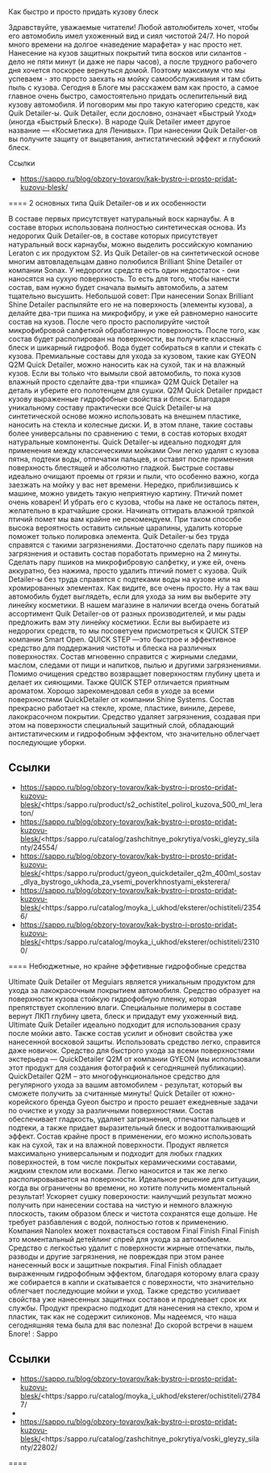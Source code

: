 Как быстро и просто придать кузову блеск

Здравствуйте, уважаемые читатели! 
Любой автолюбитель хочет, чтобы его автомобиль имел ухоженный вид и сиял чистотой 24/7. Но порой много времени на долгое «наведение марафета» у нас просто нет. Нанесение на кузов защитных покрытий типа восков или силантов - дело не пяти минут (и даже не пары часов), а после трудного рабочего дня хочется поскорее вернуться домой. Поэтому максимум что мы успеваем - это просто заехать на мойку самообслуживания и там сбить пыль с кузова. 
Сегодня в Блоге мы расскажем вам как просто, а самое главное очень быстро, самостоятельно придать ослепительный вид кузову автомобиля. И поговорим мы про такую категорию средств, как Quik Detailer-ы. Quik Detailer, если дословно, означает «Быстрый Уход» (иногда «Быстрый Блеск»). В народе Quik Detailer имеет другое название — «Косметика для Ленивых». При нанесении Quik Detailer-ов вы получите защиту от выцветания, антистатический эффект и глубокий блеск.

Ссылки
- https://sappo.ru/blog/obzory-tovarov/kak-bystro-i-prosto-pridat-kuzovu-blesk/

====
2 основных типа Quik Detailer-ов и их особенности

В составе первых присутствует натуральный воск карнаубы. А в составе вторых использована полностью синтетическая основа. 
Из недорогих Quik Detailer-ов, в составе которых присутствует натуральный воск карнаубы, можно выделить российскую компанию Leraton с их продуктом S2. 
Из Quik Detailer-ов на синтетической основе многим автовладельцам давно полюбился Brilliant Shine Detailer от компании Sonax. 
У недорогих средств есть один недостаток - они наносятся на сухую поверхность. То есть для того, чтобы нанести состав, вам нужно будет сначала вымыть автомобиль, а затем тщательно высушить. 
Небольшой совет: При нанесении Sonax Brilliant Shine Detailer распыляйте его не на поверхность (элементы кузова), а делайте два-три пшика на микрофибру, и уже ей равномерно наносите состав на кузов. 
После чего просто располируйте чистой микрофибровой салфеткой обработанную поверхность. 
После того, как состав будет располирован на поверхности, вы получите классный блеск и шикарный гидрофоб. 
Вода будет собираться в капли и стекать с кузова. 
Премиальные составы для ухода за кузовом, такие как GYEON Q2M Quick Detailer, можно наносить как на сухой, так и на влажный кузов. 
Если вы только что вымыли свой автомобиль, то пока кузов влажный просто сделайте два-три «пшика» Q2M Quick Detailer на деталь и уберите его полотенцем для сушки. 
Q2M Quick Detailer придаст кузову выраженные гидрофобные свойства и блеск. 
Благодаря уникальному составу практически все Quiсk Detailer-ы на синтетической основе можно использовать на внешнем пластике, наносить на стекла и колесные диски. И, в этом плане, такие составы более универсальны по сравнению с теми, в состав которых входят натуральные компоненты. 
Quick Detailer-ы идеально подходят для применения между классическими мойками
Они легко удалят с кузова пятна, подтеки воды, отпечатки пальцев, и оставят после применения поверхность блестящей и абсолютно гладкой. Быстрые составы идеально очищают проемы от грязи и пыли, что особенно важно, когда заезжать на мойку у вас нет времени. 
Нередко, приблизившись к машине, можно увидеть такую неприятную картину. 
Птичий помет очень коварен! И убрать его с кузова, чтобы на лаке не осталось пятен, желательно в кратчайшие сроки. Начинать оттирать влажной тряпкой птичий помет мы вам крайне не рекомендуем. При таком способе высока вероятность оставить сильные царапины, удалить которые поможет только полировка элемента. 
Quik Detailer-ы без труда справятся с такими загрязнениями. 
Достаточно сделать пару пшиков на загрязнения и оставить состав поработать примерно на 2 минуты. Сделать пару пшиков на микрофибровую салфетку, и уже ей, очень аккуратно, без нажима, просто удалить птичий помет с кузова. 
Quik Detailer-ы без труда справятся с подтеками воды на кузове или на хромированных элементах. 
Как видите, все очень просто. 
Ну а так ваш автомобиль будет выглядеть, если для ухода за ним вы выберите эту линейку косметики. 
В нашем магазине в наличии всегда очень богатый ассортимент Quik Detailer-ов от разных производителей, и мы рады предложить вам эту линейку косметики. 
Если вы выбираете из недорогих средств, то мы посоветуем присмотреться к QUICK STEP компании Smart Open. QUICK STEP —это быстрое и эффективное средство для поддержания чистоты и блеска на различных поверхностях. Состав мгновенно справится с жирными следами, маслом, следами от пищи и напитков, пылью и другими загрязнениями. Помимо очищения средство возвращает поверхностям глубину цвета и делает их сияющими. Также QUICK STEP отличается приятным ароматом. 
Хорошо зарекомендовал себя в уходе за всеми поверхностями QuickDetailer от компании Shine Systems. Состав прекрасно работает на стекле, хроме, пластике, виниле, дереве, лакокрасочном покрытии. Средство удаляет загрязнения, создавая при этом на поверхности специальный защитный слой, обладающий антистатическим и гидрофобным эффектом, что значительно облегчает последующие уборки.

Ссылки
- 
- https://sappo.ru/blog/obzory-tovarov/kak-bystro-i-prosto-pridat-kuzovu-blesk/<https:/sappo.ru/product/s2_ochistitel_polirol_kuzova_500_ml_leraton/
- https://sappo.ru/blog/obzory-tovarov/kak-bystro-i-prosto-pridat-kuzovu-blesk/<https:/sappo.ru/catalog/zashchitnye_pokrytiya/voski_gleyzy_silanty/24554/
- https://sappo.ru/blog/obzory-tovarov/kak-bystro-i-prosto-pridat-kuzovu-blesk/<https:/sappo.ru/product/gyeon_quickdetailer_q2m_400ml_sostav_dlya_bystrogo_ukhoda_za_vsemi_poverkhnostyami_eksterera/
- https://sappo.ru/blog/obzory-tovarov/kak-bystro-i-prosto-pridat-kuzovu-blesk/<https:/sappo.ru/catalog/moyka_i_ukhod/eksterer/ochistiteli/23546/
- https://sappo.ru/blog/obzory-tovarov/kak-bystro-i-prosto-pridat-kuzovu-blesk/<https:/sappo.ru/catalog/moyka_i_ukhod/eksterer/ochistiteli/23100/

====
Небюджетные, но крайне эффетивные гидрофобные средства

Ultimate Quik Detailer от Meguiars является уникальным продуктом для ухода за лакокрасочным покрытием автомобиля. Средство образует на поверхности кузова стойкую гидрофобную пленку, которая препятствует скоплению влаги. Специальные полимеры в составе вернут ЛКП глубину цвета, блеск и придадут ему ухоженный вид. Ultimate Quik Detailer идеально подходит для использования сразу после мойки авто. Также состав усилит и обновит свойства уже нанесенной восковой защиты. Использовать средство легко, справится даже новичок. 
Средство для быстрого ухода за всеми поверхностями экстерьера — QuickDetailer Q2M от компании GYEON (мы использовали этот продукт для создания фотографий к сегодняшней публикации). 
QuickDetailer Q2M – это многофункциональное средство для регулярного ухода за вашим автомобилем - результат, который вы сможете получить за считанные минуты! Quick Detailer от южно-корейского бренда Gyeon быстро и просто решает ежедневные задачи по очистке и уходу за различными поверхностями. Состав обеспечивает гладкость, удаляет загрязнения, отпечатки пальцев и подтеки, а также придает выразительный блеск и водоотталкивающий эффект. Состав крайне прост в применении, его можно использовать как на сухой, так и на влажной поверхности. Продукт является максимально универсальным и подходит для любых гладких поверхностей, в том числе покрытых керамическими составами, жидким стеклом или восками. Легко наносится и так же легко располировывается на поверхности. Идеальное решение для ситуации, когда вы ограничены во времени, но хотите получить моментальный результат! Ускоряет сушку поверхности: наилучший результат можно получить при нанесении состава на чистую и немного влажную плоскость, таким образом блеск и чистота сохранятся еще дольше. Не требует разбавления с водой, полностью готов к применению. 
Компания Nanolex может похвастаться составом Final Finish Final Finish это моментальный детейлинг спрей для ухода за автомобилем. Средство с легкостью удалит с поверхности жирные отпечатки, пыль, разводы и другие загрязнения, не повреждая при этом ранее нанесенный воск и защитные покрытия. Final Finish обладает выраженным гидрофобным эффектом, благодаря которому влага сразу же собирается в капли и скатывается с поверхности, что значительно облегчает последующие мойки и уход. Также средство усиливает свойства уже нанесенных защитных составов и продлевает срок их службы. Продукт прекрасно подходит для нанесения на стекло, хром и пластик, так как не содержит силиконов. 
Мы надеемся, что наша сегодняшняя тема была для вас полезна! 
До скорой встречи в нашем Блоге! 
: Sappo

Ссылки
- 
- https://sappo.ru/blog/obzory-tovarov/kak-bystro-i-prosto-pridat-kuzovu-blesk/<https:/sappo.ru/catalog/moyka_i_ukhod/eksterer/ochistiteli/27847/
- 
- https://sappo.ru/blog/obzory-tovarov/kak-bystro-i-prosto-pridat-kuzovu-blesk/<https:/sappo.ru/catalog/zashchitnye_pokrytiya/voski_gleyzy_silanty/22802/

====